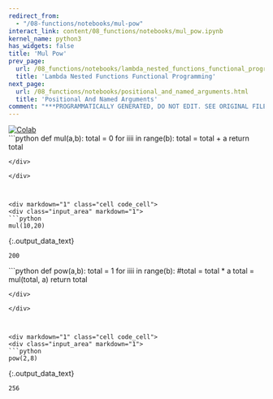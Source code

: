 ```yaml
---
redirect_from:
  - "/08-functions/notebooks/mul-pow"
interact_link: content/08_functions/notebooks/mul_pow.ipynb
kernel_name: python3
has_widgets: false
title: 'Mul Pow'
prev_page:
  url: /08_functions/notebooks/lambda_nested_functions_functional_programming.html
  title: 'Lambda Nested Functions Functional Programming'
next_page:
  url: /08_functions/notebooks/positional_and_named_arguments.html
  title: 'Positional And Named Arguments'
comment: "***PROGRAMMATICALLY GENERATED, DO NOT EDIT. SEE ORIGINAL FILES IN /content***"
---
```

<a href="https://colab.research.google.com/github/aviadr1/learn-python/blob/master/content/08_functions/notebooks/mul_pow.ipynb" target="_blank">
<img src="https://colab.research.google.com/assets/colab-badge.svg" 
     title="Open this file in Google Colab" alt="Colab"/>
</a>




<div markdown="1" class="cell code_cell">
<div class="input_area" markdown="1">
```python
def mul(a,b):
    total = 0
    for iiii in range(b):
        total = total + a
    return total


```
</div>

</div>



<div markdown="1" class="cell code_cell">
<div class="input_area" markdown="1">
```python
mul(10,20)

```
</div>

<div class="output_wrapper" markdown="1">
<div class="output_subarea" markdown="1">


{:.output_data_text}
```
200
```


</div>
</div>
</div>



<div markdown="1" class="cell code_cell">
<div class="input_area" markdown="1">
```python
def pow(a,b):
    total = 1
    for iiii in range(b):
        #total = total * a
        total = mul(total, a)
    return total

```
</div>

</div>



<div markdown="1" class="cell code_cell">
<div class="input_area" markdown="1">
```python
pow(2,8)

```
</div>

<div class="output_wrapper" markdown="1">
<div class="output_subarea" markdown="1">


{:.output_data_text}
```
256
```


</div>
</div>
</div>

